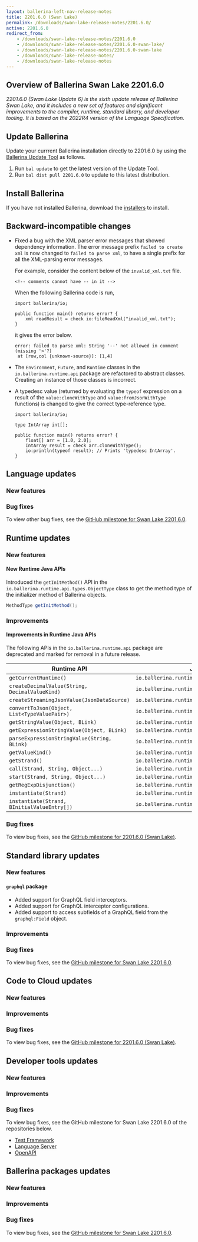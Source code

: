 ```yaml
---
layout: ballerina-left-nav-release-notes
title: 2201.6.0 (Swan Lake) 
permalink: /downloads/swan-lake-release-notes/2201.6.0/
active: 2201.6.0
redirect_from: 
    - /downloads/swan-lake-release-notes/2201.6.0
    - /downloads/swan-lake-release-notes/2201.6.0-swan-lake/
    - /downloads/swan-lake-release-notes/2201.6.0-swan-lake
    - /downloads/swan-lake-release-notes/
    - /downloads/swan-lake-release-notes
---
```


## Overview of Ballerina Swan Lake 2201.6.0

<em>2201.6.0 (Swan Lake Update 6) is the sixth update release of Ballerina Swan Lake, and it includes a new set of features and significant improvements to the compiler, runtime, standard library, and developer tooling. It is based on the 2022R4 version of the Language Specification.</em> 

## Update Ballerina

Update your currrent Ballerina installation directly to 2201.6.0 by using the [Ballerina Update Tool](/learn/cli-documentation/update-tool/) as follows.

1. Run `bal update` to get the latest version of the Update Tool.
2. Run `bal dist pull 2201.6.0` to update to this latest distribution.

## Install Ballerina

If you have not installed Ballerina, download the [installers](/downloads/#swanlake) to install.

## Backward-incompatible changes

- Fixed a bug with the XML parser error messages that showed dependency information. The error message prefix `failed to create xml` is now changed to `failed to parse xml`, to have a single prefix for all the XML-parsing error messages.

    For example, consider the content below of the `invalid_xml.txt` file.

    ```
    <!-- comments cannot have -- in it -->
    ```

    When the following Ballerina code is run,

    ```ballerina
    import ballerina/io;

    public function main() returns error? {
        xml readResult = check io:fileReadXml("invalid_xml.txt");
    }
    ```

    it gives the error below.

    ```
    error: failed to parse xml: String '--' not allowed in comment (missing '>'?)
     at [row,col {unknown-source}]: [1,4]
    ```

- The `Environment`, `Future`, and `Runtime` classes in the `io.ballerina.runtime.api` package are refactored to abstract classes. Creating an instance of those classes is incorrect.

- A typedesc value (returned by evaluating the `typeof` expression on a result of the `value:cloneWithType` and `value:fromJsonWithType` functions) is changed to give the correct type-reference type.

    ```ballerina
    import ballerina/io;

    type IntArray int[];

    public function main() returns error? {
        float[] arr = [1.0, 2.0];
        IntArray result = check arr.cloneWithType();
        io:println(typeof result); // Prints 'typedesc IntArray'.
    }
    ```

## Language updates

### New features

### Bug fixes

To view other bug fixes, see the [GitHub milestone for Swan Lake 2201.6.0](https://github.com/ballerina-platform/ballerina-lang/issues?q=is%3Aissue+label%3ATeam%2FCompilerFE+milestone%3A2201.6.0+is%3Aclosed+label%3AType%2FBug).

## Runtime updates

### New features

#### New Runtime Java APIs

Introduced the `getInitMethod()` API in the `io.ballerina.runtime.api.types.ObjectType` class to get the method type of the initializer method of Ballerina objects.

```java
MethodType getInitMethod();
```

### Improvements

#### Improvements in Runtime Java APIs

The following APIs in the `io.ballerina.runtime.api` package are deprecated and marked for removal in a future release.

  | **Runtime API**                                  | **Java class**                                     |
  |--------------------------------------------------|----------------------------------------------------|
  | `getCurrentRuntime()`                            | `io.ballerina.runtime.api.Runtime`                 |
  | `createDecimalValue(String, DecimalValueKind)`   | `io.ballerina.runtime.api.creators.ValueCreator`   |
  | `createStreamingJsonValue(JsonDataSource)`       | `io.ballerina.runtime.api.creators.ValueCreator`   |
  | `convertToJson(Object, List<TypeValuePair>)`     | `io.ballerina.runtime.api.utils.JsonUtils`         |
  | `getStringValue(Object, BLink)`                  | `io.ballerina.runtime.api.utils.StringUtils`       |
  | `getExpressionStringValue(Object, BLink)`        | `io.ballerina.runtime.api.utils.StringUtils`       |
  | `parseExpressionStringValue(String, BLink)`      | `io.ballerina.runtime.api.utils.StringUtils`       |
  | `getValueKind()`                                 | `io.ballerina.runtime.api.values.BDecimal`         |
  | `getStrand()`                                    | `io.ballerina.runtime.api.values.BFuture`          |
  | `call(Strand, String, Object...)`                | `io.ballerina.runtime.api.values.BObject`          |
  | `start(Strand, String, Object...)`               | `io.ballerina.runtime.api.values.BObject`          |
  | `getRegExpDisjunction()`                         | `io.ballerina.runtime.api.values.BRegexpValue`     |
  | `instantiate(Strand)`                            | `io.ballerina.runtime.api.values.BTypedesc`        |
  | `instantiate(Strand, BInitialValueEntry[])`      | `io.ballerina.runtime.api.values.BTypedesc`        |

### Bug fixes

To view bug fixes, see the [GitHub milestone for 2201.6.0 (Swan Lake)](https://github.com/ballerina-platform/ballerina-lang/issues?q=is%3Aissue+milestone%3A2201.6.0+label%3ATeam%2FjBallerina+label%3AType%2FBug+is%3Aclosed).

## Standard library updates

### New features

#### `graphql` package

- Added support for GraphQL field interceptors.
- Added support for GraphQL interceptor configurations.
- Added support to access subfields of a GraphQL field from the `graphql:Field` object.

### Improvements

### Bug fixes

To view bug fixes, see the [GitHub milestone for Swan Lake 2201.6.0](https://github.com/ballerina-platform/ballerina-standard-library/issues?q=is%3Aclosed+is%3Aissue+milestone%3A%222201.6.0%22+label%3AType%2FBug).

## Code to Cloud updates

### New features

### Improvements

### Bug fixes

To view bug fixes, see the [GitHub milestone for 2201.6.0 (Swan Lake)](https://github.com/ballerina-platform/module-ballerina-c2c/issues?q=is%3Aissue+is%3Aclosed+milestone%3A%22Ballerina+2201.6.0%22+label%3AType%2FBug).

## Developer tools updates

### New features

### Improvements

### Bug fixes

To view bug fixes, see the GitHub milestone for Swan Lake 2201.6.0 of the repositories below.

- [Test Framework](https://github.com/ballerina-platform/ballerina-lang/issues?q=is%3Aissue+is%3Aclosed+label%3AType%2FBug+label%3AArea%2FTestFramework+milestone%3A2201.6.0)
- [Language Server](https://github.com/ballerina-platform/ballerina-lang/issues?q=is%3Aissue+label%3ATeam%2FLanguageServer+milestone%3A2201.6.0+is%3Aclosed+label%3AType%2FBug)
- [OpenAPI](https://github.com/ballerina-platform/openapi-tools/issues?q=is%3Aclosed+milestone%3A%22Swan+Lake+2201.6.0%22+label%3AType%2FBug)

## Ballerina packages updates

### New features

### Improvements

### Bug fixes

To view bug fixes, see the [GitHub milestone for Swan Lake 2201.6.0](https://github.com/ballerina-platform/ballerina-lang/issues?q=is%3Aissue+is%3Aclosed+label%3AType%2FBug+milestone%3A2201.6.0+label%3AArea%2FProjectAPI).
